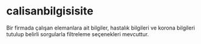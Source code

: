 # calisanbilgisisite
Bir firmada çalışan elemanlara ait bilgiler, hastalık bilgileri ve korona bilgileri tutulup belirli sorgularla filtreleme seçenekleri mevcuttur.
